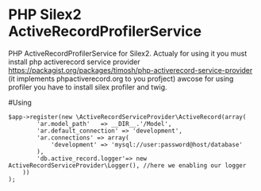# PHP Silex2 ActiveRecordProfilerService
PHP ActiveRecordProfilerService for Silex2. 
Actualy for using it you must install php activerecord service provider https://packagist.org/packages/timosh/php-activerecord-service-provider
(it implements phpactiverecord.org to you profject) awcose for using profiler you have to install silex profiler and twig.

#Using
```
$app->register(new \ActiveRecordServiceProvider\ActiveRecord(array(
        'ar.model_path'   => __DIR__.'/Model',
        'ar.default_connection' => 'development',
        'ar.connections' => array(
            'development' => 'mysql://user:password@host/database'
        ),
        'db.active_record.logger'=> new ActiveRecordServiceProvider\Logger(), //here we enabling our logger
    ))
);
```

